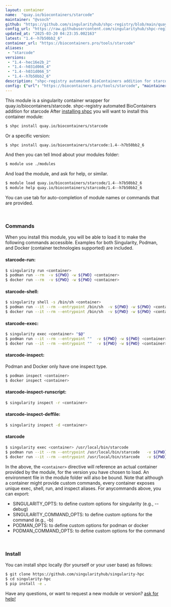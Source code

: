 ```yaml
---
layout: container
name:  "quay.io/biocontainers/starcode"
maintainer: "@vsoch"
github: "https://github.com/singularityhub/shpc-registry/blob/main/quay.io/biocontainers/starcode/container.yaml"
config_url: "https://raw.githubusercontent.com/singularityhub/shpc-registry/main/quay.io/biocontainers/starcode/container.yaml"
updated_at: "2025-03-20 04:23:35.002163"
latest: "1.4--h7b50bb2_6"
container_url: "https://biocontainers.pro/tools/starcode"
aliases:
 - "starcode"
versions:
 - "1.4--hec16e2b_2"
 - "1.4--h031d066_4"
 - "1.4--h031d066_5"
 - "1.4--h7b50bb2_6"
description: "shpc-registry automated BioContainers addition for starcode"
config: {"url": "https://biocontainers.pro/tools/starcode", "maintainer": "@vsoch", "description": "shpc-registry automated BioContainers addition for starcode", "latest": {"1.4--h7b50bb2_6": "sha256:d06a8950e72bd549ca08eef72bd1cd08521618dd6f5de75b3d8e973c4ec44a64"}, "tags": {"1.4--hec16e2b_2": "sha256:130c9c6d1dd73e5b7e28c79c7ef798ce3beab3603679767c8d31e0eb36825aac", "1.4--h031d066_4": "sha256:c783ce561e6f606776ceeb457285f28e6ff42e9d4272f980eb506e54a9a28fe3", "1.4--h031d066_5": "sha256:6fc819e4f49dc537c5ce4af47dbb33379944a99846f7c02c06eb0d5dcd06a1ee", "1.4--h7b50bb2_6": "sha256:d06a8950e72bd549ca08eef72bd1cd08521618dd6f5de75b3d8e973c4ec44a64"}, "docker": "quay.io/biocontainers/starcode", "aliases": {"starcode": "/usr/local/bin/starcode"}}
---
```


This module is a singularity container wrapper for quay.io/biocontainers/starcode.
shpc-registry automated BioContainers addition for starcode
After [installing shpc](#install) you will want to install this container module:


```bash
$ shpc install quay.io/biocontainers/starcode
```

Or a specific version:

```bash
$ shpc install quay.io/biocontainers/starcode:1.4--h7b50bb2_6
```

And then you can tell lmod about your modules folder:

```bash
$ module use ./modules
```

And load the module, and ask for help, or similar.

```bash
$ module load quay.io/biocontainers/starcode/1.4--h7b50bb2_6
$ module help quay.io/biocontainers/starcode/1.4--h7b50bb2_6
```

You can use tab for auto-completion of module names or commands that are provided.

<br>

### Commands

When you install this module, you will be able to load it to make the following commands accessible.
Examples for both Singularity, Podman, and Docker (container technologies supported) are included.

#### starcode-run:

```bash
$ singularity run <container>
$ podman run --rm  -v ${PWD} -w ${PWD} <container>
$ docker run --rm  -v ${PWD} -w ${PWD} <container>
```

#### starcode-shell:

```bash
$ singularity shell -s /bin/sh <container>
$ podman run --it --rm --entrypoint /bin/sh  -v ${PWD} -w ${PWD} <container>
$ docker run --it --rm --entrypoint /bin/sh  -v ${PWD} -w ${PWD} <container>
```

#### starcode-exec:

```bash
$ singularity exec <container> "$@"
$ podman run --it --rm --entrypoint ""  -v ${PWD} -w ${PWD} <container> "$@"
$ docker run --it --rm --entrypoint ""  -v ${PWD} -w ${PWD} <container> "$@"
```

#### starcode-inspect:

Podman and Docker only have one inspect type.

```bash
$ podman inspect <container>
$ docker inspect <container>
```

#### starcode-inspect-runscript:

```bash
$ singularity inspect -r <container>
```

#### starcode-inspect-deffile:

```bash
$ singularity inspect -d <container>
```


#### starcode

```bash
$ singularity exec <container> /usr/local/bin/starcode
$ podman run --it --rm --entrypoint /usr/local/bin/starcode   -v ${PWD} -w ${PWD} <container> -c " $@"
$ docker run --it --rm --entrypoint /usr/local/bin/starcode   -v ${PWD} -w ${PWD} <container> -c " $@"
```



In the above, the `<container>` directive will reference an actual container provided
by the module, for the version you have chosen to load. An environment file in the
module folder will also be bound. Note that although a container
might provide custom commands, every container exposes unique exec, shell, run, and
inspect aliases. For anycommands above, you can export:

 - SINGULARITY_OPTS: to define custom options for singularity (e.g., --debug)
 - SINGULARITY_COMMAND_OPTS: to define custom options for the command (e.g., -b)
 - PODMAN_OPTS: to define custom options for podman or docker
 - PODMAN_COMMAND_OPTS: to define custom options for the command

<br>

### Install

You can install shpc locally (for yourself or your user base) as follows:

```bash
$ git clone https://github.com/singularityhub/singularity-hpc
$ cd singularity-hpc
$ pip install -e .
```

Have any questions, or want to request a new module or version? [ask for help!](https://github.com/singularityhub/singularity-hpc/issues)